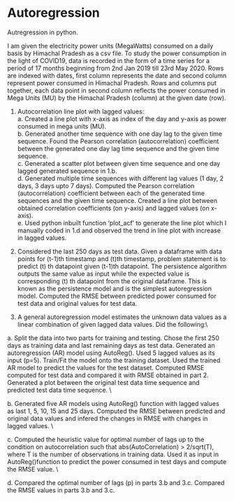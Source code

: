 # Autoregression
Autregression in python.

I am given the electricity power units (MegaWatts) consumed on a daily basis by Himachal Pradesh as a csv file. To study the power consumption in the light of COVID19, data is recorded in the form of a time series for a period of 17 months beginning from 2nd Jan 2019 till 23rd May 2020. Rows are indexed with dates, first column represents the date and second column represent power consumed in Himachal Pradesh. Rows and columns put together, each data point in second column reflects the power consumed in Mega Units (MU) by the Himachal Pradesh (column) at the given date (row).

1. Autocorrelation line plot with lagged values:\
a. Created a line plot with x-axis as index of the day and y-axis as power consumed in mega units (MU).\
b. Generated another time sequence with one day lag to the given time sequence. Found the Pearson correlation (autocorrelation) coefficient between the generated one day lag time sequence and the given time sequence.\
c. Generated a scatter plot between given time sequence and one day lagged generated sequence in 1.b. \
d. Generated multiple time sequences with different lag values (1 day, 2 days, 3 days upto 7 days). Computed the Pearson correlation (autocorrelation) coefficient between each of the generated time sequences and the given time sequence. Created a line plot between obtained correlation coefficients (on y-axis) and lagged values (on x-axis).\
e. Used python inbuilt function ‘plot_acf’ to generate the line plot which I manually coded in 1.d and observed the trend in line plot with increase in lagged values.

2. Considered the last 250 days as test data. Given a dataframe with data points for (t-1)th timestamp and (t)th timestamp, problem statement is to predict (t) th datapoint given (t-1)th datapoint. The persistence algorithm outputs the same value as input while the expected value is corresponding (t) th datapoint from the original dataframe. This is known as the persistence model and is the simplest autoregression model. Computed the RMSE between predicted power consumed for test data and original values for test data.

3. A general autoregression model estimates the unknown data values as a linear combination of given lagged data values. Did the following:\

a. Split the data into two parts for training and testing. Chose the first 250 days as training data and last remaining days as test data. Generated an autoregression (AR) model using AutoReg(). Used 5 lagged values as its input (p=5). Train/Fit the model onto the training dataset. Used the trained AR model to predict the values for the test dataset. Computed RMSE computed for test data and compared it with RMSE obtained in part 2. Generated a plot between the original test data time sequence and predicted test data time sequence. \

b. Generated five AR models using AutoReg() function with lagged values as last 1, 5, 10, 15 and 25 days. Computed the RMSE between predicted and original data values and infered the changes in RMSE with changes in lagged values. \

c. Computed the heuristic value for optimal number of lags up to the condition on autocorrelation such that abs(AutoCorrelation) > 2/sqrt(T), where T is the number of 
observations in training data. Used it as input in AutoReg()function to predict the power consumed in test days and compute the RMSE value. \

d. Compared the optimal number of lags (p) in parts 3.b and 3.c. Compared the RMSE values in parts 3.b and 3.c.
